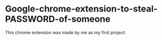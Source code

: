 # Google-chrome-extension-to-steal-PASSWORD-of-someone
This chrome extension was made by me as my first project.
